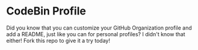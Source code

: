 # CodeBin Profile
Did you know that you can customize your GitHub Organization profile
and add a README, just like you can for personal profiles? 
I didn't know that either! Fork this repo to give it a try today!